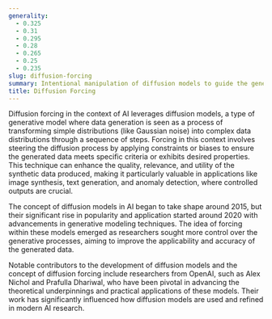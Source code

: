 ```yaml
---
generality:
  - 0.325
  - 0.31
  - 0.295
  - 0.28
  - 0.265
  - 0.25
  - 0.235
slug: diffusion-forcing
summary: Intentional manipulation of diffusion models to guide the generation of data towards desired outcomes.
title: Diffusion Forcing
---
```


Diffusion forcing in the context of AI leverages diffusion models, a type of generative model where data generation is seen as a process of transforming simple distributions (like Gaussian noise) into complex data distributions through a sequence of steps. Forcing in this context involves steering the diffusion process by applying constraints or biases to ensure the generated data meets specific criteria or exhibits desired properties. This technique can enhance the quality, relevance, and utility of the synthetic data produced, making it particularly valuable in applications like image synthesis, text generation, and anomaly detection, where controlled outputs are crucial.

The concept of diffusion models in AI began to take shape around 2015, but their significant rise in popularity and application started around 2020 with advancements in generative modeling techniques. The idea of forcing within these models emerged as researchers sought more control over the generative processes, aiming to improve the applicability and accuracy of the generated data.

Notable contributors to the development of diffusion models and the concept of diffusion forcing include researchers from OpenAI, such as Alex Nichol and Prafulla Dhariwal, who have been pivotal in advancing the theoretical underpinnings and practical applications of these models. Their work has significantly influenced how diffusion models are used and refined in modern AI research.
